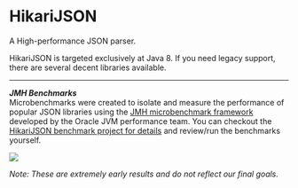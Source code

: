 HikariJSON
==========

A High-performance JSON parser.

HikariJSON is targeted exclusively at Java 8.  If you need legacy support, there are several decent libraries available.

----------------------------------------------------
***JMH Benchmarks***<br/>
Microbenchmarks were created to isolate and measure the performance of popular JSON libraries using the [JMH microbenchmark framework](http://openjdk.java.net/projects/code-tools/jmh/) developed by the Oracle JVM performance team. You can checkout the [HikariJSON benchmark project for details](https://github.com/brettwooldridge/HikariJSON-benchmark) and review/run the benchmarks yourself.

![](https://github.com/brettwooldridge/HikariJSON/wiki/bench1.png)

*Note: These are extremely early results and do not reflect our final goals.*

